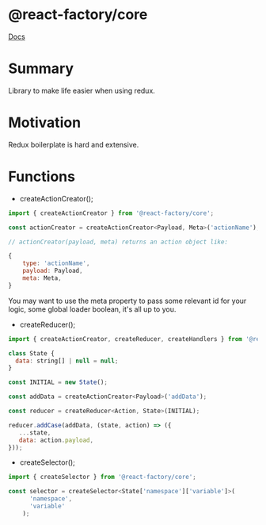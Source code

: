# @react-factory/core
[Docs](https://react-factory.web.app/)
# Summary
Library to make life easier when using redux.

# Motivation
Redux boilerplate is hard and extensive.

# Functions
- createActionCreator();
```jsx
import { createActionCreator } from '@react-factory/core';

const actionCreator = createActionCreator<Payload, Meta>('actionName');

// actionCreator(payload, meta) returns an action object like:

{
    type: 'actionName', 
    payload: Payload,
    meta: Meta,
}
```
You may want to use the meta property to pass some relevant id
for your logic, some global loader boolean, it's all up to you.

- createReducer();
```jsx
import { createActionCreator, createReducer, createHandlers } from '@react-factory/core';

class State {
  data: string[] | null = null;
}

const INITIAL = new State();

const addData = createActionCreator<Payload>('addData');

const reducer = createReducer<Action, State>(INITIAL);

reducer.addCase(addData, (state, action) => ({
   ...state,
   data: action.payload,
}));
```

- createSelector();

```jsx
import { createSelector } from '@react-factory/core';

const selector = createSelector<State['namespace']['variable']>(
      'namespace',
      'variable'
    );
```